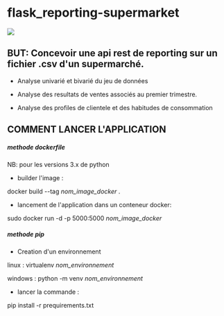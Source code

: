 # flask_reporting-supermarket
<img class="img1" src="https://s32519.pcdn.co/wp-content/uploads/2016/06/blog-supermarket-inventory-management-1.jpg.optimal.jpg">

## BUT: Concevoir une api rest de reporting sur un fichier .csv d'un supermarché.

- Analyse univarié et bivarié du jeu de données
- Analyse des resultats de ventes associés au premier trimestre.


- Analyse des profiles de clientele et des habitudes de consommation




## COMMENT LANCER L'APPLICATION 
##### *methode dockerfile*
NB: pour les versions 3.x de python

- builder l'image :  


docker build --tag *nom_image_docker* .


- lancement de l'application dans un conteneur docker: 

sudo docker run -d -p 5000:5000 *nom_image_docker*



##### *methode pip*

- Creation d'un environnement

linux : virtualenv *nom_environnement*


windows : python -m venv *nom_environnement*



- lancer la commande : 

pip install -r prequirements.txt
